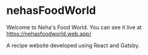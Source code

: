 # nehasFoodWorld
Welcome to Neha's Food World. You can see it live at 
https://nehasfoodworld.web.app/

A recipe website developed using React and Gatsby. 
